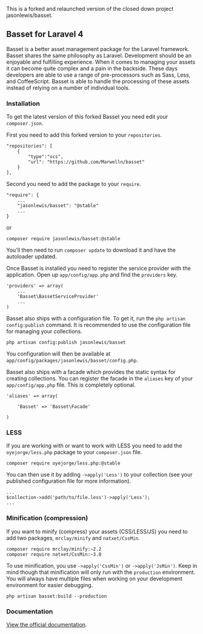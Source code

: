 This is a forked and relaunched version of the closed down project jasonlewis/basset.

## Basset for Laravel 4

Basset is a better asset management package for the Laravel framework. Basset shares the same philosophy as Laravel. Development should be an enjoyable and fulfilling experience. When it comes to managing your assets it can become quite complex and a pain in the backside. These days developers are able to use a range of pre-processors such as Sass, Less, and CoffeeScript. Basset is able to handle the processing of these assets instead of relying on a number of individual tools.

### Installation

To get the latest version of this forked Basset you need edit your `composer.json`.

First you need to add this forked version to your `repositories`.

~~~
"repositories": [
	{
		"type":"vcs",
		"url": "https://github.com/Marwelln/basset"
	}
],
~~~

Second you need to add the package to your `require`.

~~~
"require": {
	...
	"jasonlewis/basset": "@stable"
	...
}
~~~

or

~~~
composer require jasonlewis/basset:@stable
~~~

You'll then need to run `composer update` to download it and have the autoloader updated.

Once Basset is installed you need to register the service provider with the application. Open up `app/config/app.php` and find the `providers` key.

~~~
'providers' => array(
    ...
    'Basset\BassetServiceProvider'
    ...
)
~~~

Basset also ships with a configuration file. To get it, run the `php artisan config:publish` command. It is recommended to use the configuration file for managing your collections.

~~~
php artisan config:publish jasonlewis/basset
~~~

You configuration will then be available at `app/config/packages/jasonlewis/basset/config.php`.

Basset also ships with a facade which provides the static syntax for creating collections. You can register the facade in the `aliases` key of your `app/config/app.php` file. This is completely optional.

~~~
'aliases' => array(

    'Basset' => 'Basset\Facade'

)
~~~

### LESS

If you are working with or want to work with LESS you need to add the `oyejorge/less.php` package to your `composer.json` file.

~~~
composer require oyejorge/less.php:@stable
~~~

You can then use it by adding `->apply('Less')` to your collection (see your published configuration file for more information).

~~~
...
$collection->add('path/to/file.less')->apply('Less');
...
~~~

### Minification (compression)

If you want to minify (compress) your assets (CSS/LESS/JS) you need to add two packages, `mrclay/minify` and `natxet/CssMin`.

~~~
composer require mrclay/minify:~2.2
composer require natxet/CssMin:~3.0
~~~

To use minification, you use `->apply('CssMin')` or `->apply('JsMin')`. Keep in mind though that minification will only run with the `production` environment. You will always have multiple files when working on your development environment for easier debugging.

~~~
php artisan basset:build --production
~~~

### Documentation

[View the official documentation](http://jasonlewis.me/code/basset/4.0).
